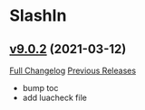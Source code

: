 # SlashIn

## [v9.0.2](https://github.com/funkydude/SlashIn/tree/v9.0.2) (2021-03-12)
[Full Changelog](https://github.com/funkydude/SlashIn/compare/v9.0.1...v9.0.2) [Previous Releases](https://github.com/funkydude/SlashIn/releases)

- bump toc  
- add luacheck file  

